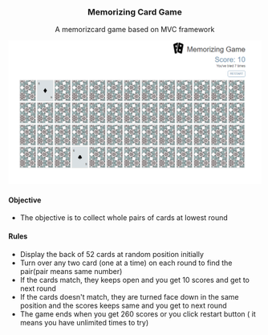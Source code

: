 ### <p align="center">Memorizing Card Game</p>
<p align="center">A memorizcard game based on MVC framework</p>


![image](https://github.com/jssffl/memorizing-card-game/blob/main/cardGame.png)

#### Objective
- The objective is to collect whole pairs of cards at lowest round

#### Rules
- Display the back of 52 cards at random position initially
- Turn over any two card (one at a time) on each round to find the pair(pair means same number)
- If the cards match, they keeps open and you get 10 scores and get to next round
- If the cards doesn't match, they are turned face down in the same position and the scores keeps same and you get to next round
- The game ends when you get 260 scores or you click restart button ( it means you have unlimited times to try)
